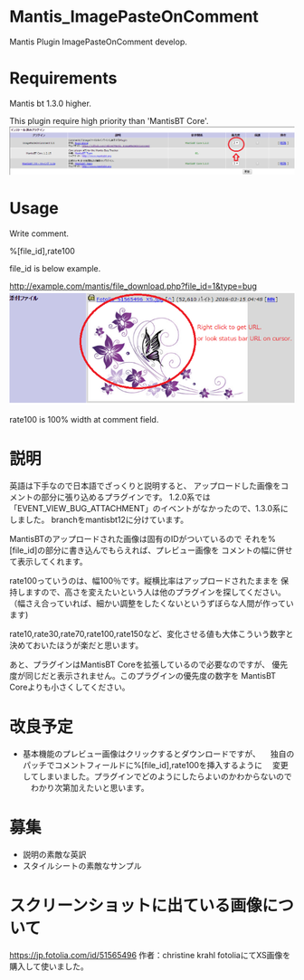 # Mantis_ImagePasteOnComment
Mantis Plugin ImagePasteOnComment develop.

# Requirements
Mantis bt 1.3.0 higher.

This plugin require high priority than 'MantisBT Core'.
![priority](Screenshots/ImagePasteOnComment.sc01.png)

# Usage
Write comment.

%[file_id],rate100

file_id is below example.

http://example.com/mantis/file_download.php?file_id=1&type=bug
![file id](Screenshots/ImagePasteOnComment.sc02.png)

rate100 is 100% width at comment field.

# 説明
英語は下手なので日本語でざっくりと説明すると、
アップロードした画像をコメントの部分に張り込めるプラグインです。
1.2.0系では「EVENT_VIEW_BUG_ATTACHMENT」のイベントがなかったので、1.3.0系にしました。
branchをmantisbt12に分けています。

MantisBTのアップロードされた画像は固有のIDがついているので
それを%[file_id]の部分に書き込んでもらえれば、プレビュー画像を
コメントの幅に併せて表示してくれます。

rate100っていうのは、幅100％です。縦横比率はアップロードされたままを
保持しますので、高さを変えたいという人は他のプラグインを探してください。
（幅さえ合っていれば、細かい調整をしたくないというずぼらな人間が作っています)

rate10,rate30,rate70,rate100,rate150など、変化させる値も大体こういう数字と
決めておいたほうが楽だと思います。

あと、プラグインはMantisBT Coreを拡張しているので必要なのですが、
優先度が同じだと表示されません。このプラグインの優先度の数字を
MantisBT Coreよりも小さくしてください。

# 改良予定
- 基本機能のプレビュー画像はクリックするとダウンロードですが、
　独自のパッチでコメントフィールドに%[file_id],rate100を挿入するように
　変更してしまいました。プラグインでどのようにしたらよいのかわからないので
　わかり次第加えたいと思います。

# 募集
- 説明の素敵な英訳
- スタイルシートの素敵なサンプル

# スクリーンショットに出ている画像について
https://jp.fotolia.com/id/51565496
作者：christine krahl
fotoliaにてXS画像を購入して使いました。
